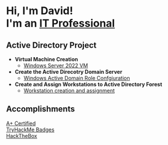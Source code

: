 <h1>Hi, I'm David! <br/>I'm an <a href="https://linkedin">IT Professional</a>

<h2> Active Directory Project</h2>
  
- <b>Virtual Machine Creation</b>
  - [Windows Server 2022 VM](https://github.com/manofmartin/WindowsServerVM)
- <b>Create the Active Direcotry Domain Server</b>
  - [Windows Active Domain Role Confgiuration](https://github.com/manofmartin/ActiveDirecortyDomainServer)
- <b>Create and Assign Workstations to Active Directory Forest</b>
  - [Workstation creation and assignment](https://github.com/manofmartin/Workstationcreationandassignment/)


<h2>Accomplishments</h2>

[A+ Certified](https://www.credly.com/badges/55585e62-bb7a-4283-9b7d-ecc2cb8c3c6c/public_url)<br/>
[TryHackMe Badges](https://tryhackme.com/p/manofmartin)<br/>
[HackTheBox](https://academy.hackthebox.com/achievement/badge/33301500-75dd-11ef-864f-bea50ffe6cb4)

[linkedin]: https://linkedin.com/in/
<!--
**joshmadakor1/joshmadakor1** is a ✨ _special_ ✨ repository because its `README.md` (this file) appears on your GitHub profile.

Here are some ideas to get you started:

- 🔭 I’m currently working on ...
- 🌱 I’m currently learning ...
- 👯 I’m looking to collaborate on ...
- 🤔 I’m looking for help with ...
- 💬 Ask me about ...
- 📫 How to reach me: ...
- 😄 Pronouns: ...
- ⚡ Fun fact: ...
-->
